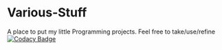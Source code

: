 # Various-Stuff
A place to put my little Programming projects. Feel free to take/use/refine
[![Codacy Badge](https://api.codacy.com/project/badge/Grade/67e73fcec4324d97823ad96410ae16cc)](https://www.codacy.com/app/Wisperer/Various-Stuff?utm_source=github.com&utm_medium=referral&utm_content=Wisperer/Various-Stuff&utm_campaign=badger)
